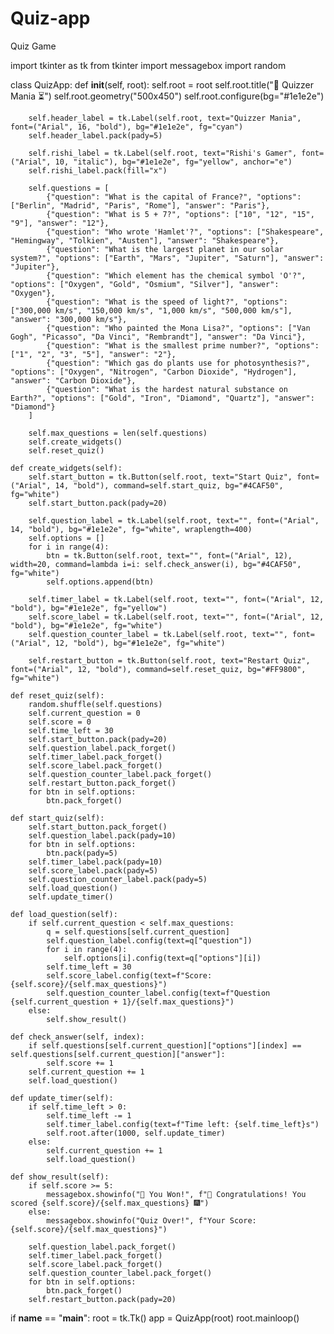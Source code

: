 # Quiz-app
Quiz Game

import tkinter as tk
from tkinter import messagebox
import random

class QuizApp:
    def __init__(self, root):
        self.root = root
        self.root.title("🧠 Quizzer Mania ⏳")
        self.root.geometry("500x450")
        self.root.configure(bg="#1e1e2e")
        
        self.header_label = tk.Label(self.root, text="Quizzer Mania", font=("Arial", 16, "bold"), bg="#1e1e2e", fg="cyan")
        self.header_label.pack(pady=5)
        
        self.rishi_label = tk.Label(self.root, text="Rishi's Gamer", font=("Arial", 10, "italic"), bg="#1e1e2e", fg="yellow", anchor="e")
        self.rishi_label.pack(fill="x")
        
        self.questions = [
            {"question": "What is the capital of France?", "options": ["Berlin", "Madrid", "Paris", "Rome"], "answer": "Paris"},
            {"question": "What is 5 + 7?", "options": ["10", "12", "15", "9"], "answer": "12"},
            {"question": "Who wrote 'Hamlet'?", "options": ["Shakespeare", "Hemingway", "Tolkien", "Austen"], "answer": "Shakespeare"},
            {"question": "What is the largest planet in our solar system?", "options": ["Earth", "Mars", "Jupiter", "Saturn"], "answer": "Jupiter"},
            {"question": "Which element has the chemical symbol 'O'?", "options": ["Oxygen", "Gold", "Osmium", "Silver"], "answer": "Oxygen"},
            {"question": "What is the speed of light?", "options": ["300,000 km/s", "150,000 km/s", "1,000 km/s", "500,000 km/s"], "answer": "300,000 km/s"},
            {"question": "Who painted the Mona Lisa?", "options": ["Van Gogh", "Picasso", "Da Vinci", "Rembrandt"], "answer": "Da Vinci"},
            {"question": "What is the smallest prime number?", "options": ["1", "2", "3", "5"], "answer": "2"},
            {"question": "Which gas do plants use for photosynthesis?", "options": ["Oxygen", "Nitrogen", "Carbon Dioxide", "Hydrogen"], "answer": "Carbon Dioxide"},
            {"question": "What is the hardest natural substance on Earth?", "options": ["Gold", "Iron", "Diamond", "Quartz"], "answer": "Diamond"}
        ]
        
        self.max_questions = len(self.questions)
        self.create_widgets()
        self.reset_quiz()
        
    def create_widgets(self):
        self.start_button = tk.Button(self.root, text="Start Quiz", font=("Arial", 14, "bold"), command=self.start_quiz, bg="#4CAF50", fg="white")
        self.start_button.pack(pady=20)
        
        self.question_label = tk.Label(self.root, text="", font=("Arial", 14, "bold"), bg="#1e1e2e", fg="white", wraplength=400)
        self.options = []
        for i in range(4):
            btn = tk.Button(self.root, text="", font=("Arial", 12), width=20, command=lambda i=i: self.check_answer(i), bg="#4CAF50", fg="white")
            self.options.append(btn)
        
        self.timer_label = tk.Label(self.root, text="", font=("Arial", 12, "bold"), bg="#1e1e2e", fg="yellow")
        self.score_label = tk.Label(self.root, text="", font=("Arial", 12, "bold"), bg="#1e1e2e", fg="white")
        self.question_counter_label = tk.Label(self.root, text="", font=("Arial", 12, "bold"), bg="#1e1e2e", fg="white")
        
        self.restart_button = tk.Button(self.root, text="Restart Quiz", font=("Arial", 12, "bold"), command=self.reset_quiz, bg="#FF9800", fg="white")
    
    def reset_quiz(self):
        random.shuffle(self.questions)
        self.current_question = 0
        self.score = 0
        self.time_left = 30
        self.start_button.pack(pady=20)
        self.question_label.pack_forget()
        self.timer_label.pack_forget()
        self.score_label.pack_forget()
        self.question_counter_label.pack_forget()
        self.restart_button.pack_forget()
        for btn in self.options:
            btn.pack_forget()
        
    def start_quiz(self):
        self.start_button.pack_forget()
        self.question_label.pack(pady=10)
        for btn in self.options:
            btn.pack(pady=5)
        self.timer_label.pack(pady=10)
        self.score_label.pack(pady=5)
        self.question_counter_label.pack(pady=5)
        self.load_question()
        self.update_timer()
        
    def load_question(self):
        if self.current_question < self.max_questions:
            q = self.questions[self.current_question]
            self.question_label.config(text=q["question"])
            for i in range(4):
                self.options[i].config(text=q["options"][i])
            self.time_left = 30
            self.score_label.config(text=f"Score: {self.score}/{self.max_questions}")
            self.question_counter_label.config(text=f"Question {self.current_question + 1}/{self.max_questions}")
        else:
            self.show_result()
    
    def check_answer(self, index):
        if self.questions[self.current_question]["options"][index] == self.questions[self.current_question]["answer"]:
            self.score += 1
        self.current_question += 1
        self.load_question()
    
    def update_timer(self):
        if self.time_left > 0:
            self.time_left -= 1
            self.timer_label.config(text=f"Time left: {self.time_left}s")
            self.root.after(1000, self.update_timer)
        else:
            self.current_question += 1
            self.load_question()
    
    def show_result(self):
        if self.score >= 5:
            messagebox.showinfo("🎉 You Won!", f"🎇 Congratulations! You scored {self.score}/{self.max_questions} 🎆")
        else:
            messagebox.showinfo("Quiz Over!", f"Your Score: {self.score}/{self.max_questions}")
        
        self.question_label.pack_forget()
        self.timer_label.pack_forget()
        self.score_label.pack_forget()
        self.question_counter_label.pack_forget()
        for btn in self.options:
            btn.pack_forget()
        self.restart_button.pack(pady=20)

if __name__ == "__main__":
    root = tk.Tk()
    app = QuizApp(root)
    root.mainloop()
